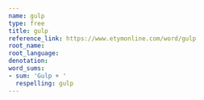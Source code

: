 ```yaml
---
name: gulp
type: free
title: gulp
reference_link: https://www.etymonline.com/word/gulp
root_name: 
root_language: 
denotation: 
word_sums:
- sum: 'Gulp + '
  respelling: gulp
---
```

